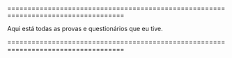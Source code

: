 ===================================================================================

Aqui está todas as provas e questionários que eu tive.

===================================================================================
